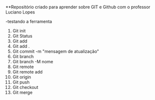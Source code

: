 **Repositório criado para aprender sobre GIT e Github com o professor Luciano Lopes

-testando a ferramenta
1. Git init
1. Git Status
1. Git add
1. Git add .
1. Git commit -m "mensagem de atualização"
1. Git branch
1. Git branch -M nome
1. Git remote
999. Git remote add
1. Git origin
1. Git push 
1. Git checkout
1. Git merge